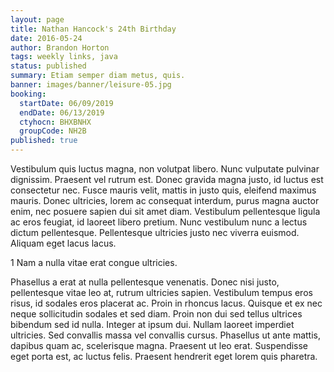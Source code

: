 ```yaml
---
layout: page
title: Nathan Hancock's 24th Birthday
date: 2016-05-24
author: Brandon Horton
tags: weekly links, java
status: published
summary: Etiam semper diam metus, quis.
banner: images/banner/leisure-05.jpg
booking:
  startDate: 06/09/2019
  endDate: 06/13/2019
  ctyhocn: BHXBNHX
  groupCode: NH2B
published: true
---
```

Vestibulum quis luctus magna, non volutpat libero. Nunc vulputate pulvinar dignissim. Praesent vel rutrum est. Donec gravida magna justo, id luctus est consectetur nec. Fusce mauris velit, mattis in justo quis, eleifend maximus mauris. Donec ultricies, lorem ac consequat interdum, purus magna auctor enim, nec posuere sapien dui sit amet diam. Vestibulum pellentesque ligula ac eros feugiat, id laoreet libero pretium. Nunc vestibulum nunc a lectus dictum pellentesque. Pellentesque ultricies justo nec viverra euismod. Aliquam eget lacus lacus.

1 Nam a nulla vitae erat congue ultricies.

Phasellus a erat at nulla pellentesque venenatis. Donec nisi justo, pellentesque vitae leo at, rutrum ultricies sapien. Vestibulum tempus eros risus, id sodales eros placerat ac. Proin in rhoncus lacus. Quisque et ex nec neque sollicitudin sodales et sed diam. Proin non dui sed tellus ultrices bibendum sed id nulla. Integer at ipsum dui. Nullam laoreet imperdiet ultricies. Sed convallis massa vel convallis cursus. Phasellus ut ante mattis, dapibus quam ac, scelerisque magna. Praesent ut leo erat. Suspendisse eget porta est, ac luctus felis. Praesent hendrerit eget lorem quis pharetra.
